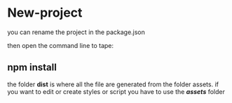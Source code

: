 # New-project

you can rename the project in the package.json

then open the command line to tape:

## npm install 

the folder **dist** is where all the file are generated from the folder assets.
if you want to edit or create styles or script you have to use the ***assets*** folder